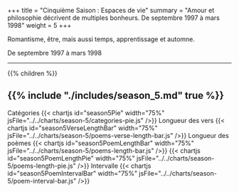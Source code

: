 +++
title = "Cinquième Saison : Espaces de vie"
summary = "Amour et philosophie décrivent de multiples bonheurs. De septembre 1997 à mars 1998"
weight = 5
+++

Romantisme, être, mais aussi temps, apprentissage et automne.

De septembre 1997 à mars 1998

---
{{% children  %}}

{{% include "./includes/season_5.md" true %}}
---
Catégories
{{< chartjs id="season5Pie" width="75%" jsFile="../../charts/season-5/categories-pie.js" />}}
Longueur des vers
{{< chartjs id="season5VerseLengthBar" width="75%" jsFile="../../charts/season-5/poems-verse-length-bar.js" />}}
Longueur des poèmes
{{< chartjs id="season5PoemLengthBar" width="75%" jsFile="../../charts/season-5/poems-length-bar.js" />}}
{{< chartjs id="season5PoemLengthPie" width="75%" jsFile="../../charts/season-5/poems-length-pie.js" />}}
Intervalle
{{< chartjs id="season5PoemIntervalBar" width="75%" jsFile="../../charts/season-5/poem-interval-bar.js" />}}
